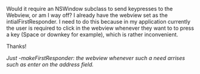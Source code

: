 

Would it require an NSWindow subclass to send keypresses to the Webview, or am I way off? I already have the webview set as the intialFirstResponder. I need to do this because in my application currently the user is required to click in the webview whenever they want to to press a key (Space or downkey for example), which is rather inconvenient.

Thanks!

*Just -makeFirstResponder: the webview whenever such a need arrises such as enter on the address field.*
